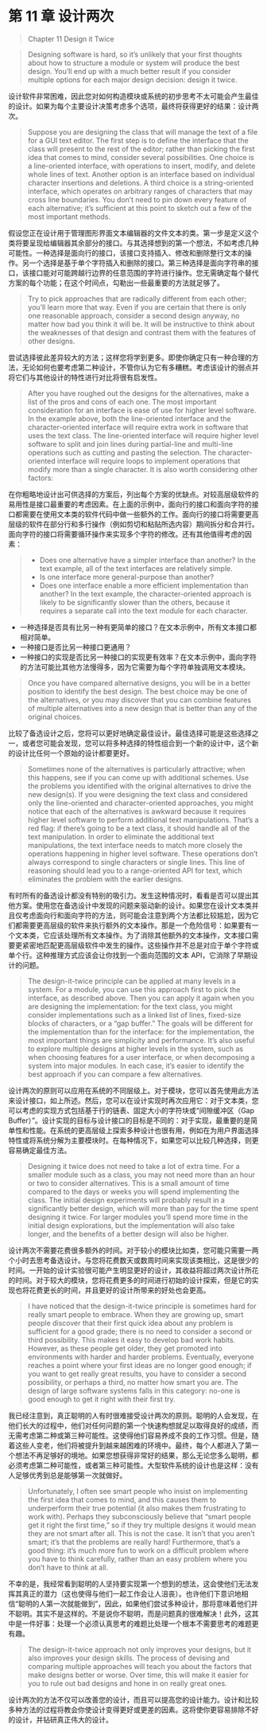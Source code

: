 # 第 11 章 设计两次

> Chapter 11 Design it Twice

> Designing software is hard, so it’s unlikely that your first thoughts about how to structure a module or system will produce the best design. You’ll end up with a much better result if you consider multiple options for each major design decision: design it twice.

设计软件非常困难，因此您对如何构造模块或系统的初步思考不太可能会产生最佳的设计。如果为每个主要设计决策考虑多个选项，最终将获得更好的结果：设计两次。

> Suppose you are designing the class that will manage the text of a file for a GUI text editor. The first step is to define the interface that the class will present to the rest of the editor; rather than picking the first idea that comes to mind, consider several possibilities. One choice is a line-oriented interface, with operations to insert, modify, and delete whole lines of text. Another option is an interface based on individual character insertions and deletions. A third choice is a string-oriented interface, which operates on arbitrary ranges of characters that may cross line boundaries. You don’t need to pin down every feature of each alternative; it’s sufficient at this point to sketch out a few of the most important methods.

假设您正在设计用于管理图形界面文本编辑器的文件文本的类。第一步是定义这个类将要呈现给编辑器其余部分的接口。与其选择想到的第一个想法，不如考虑几种可能性。一种选择是面向行的接口，该接口支持插入、修改和删除整行文本的操作。另一个选择是基于单个字符插入和删除的接口。第三种选择是面向字符串的接口，该接口能对可能跨越行边界的任意范围的字符进行操作。您无需确定每个替代方案的每个功能；在这个时间点，勾勒出一些最重要的方法就足够了。

> Try to pick approaches that are radically different from each other; you’ll learn more that way. Even if you are certain that there is only one reasonable approach, consider a second design anyway, no matter how bad you think it will be. It will be instructive to think about the weaknesses of that design and contrast them with the features of other designs.

尝试选择彼此差异较大的方法；这样您将学到更多。即使你确定只有一种合理的方法，无论如何也要考虑第二种设计，不管你认为它有多糟糕。考虑该设计的弱点并将它们与其他设计的特性进行对比将很有启发性。

> After you have roughed out the designs for the alternatives, make a list of the pros and cons of each one. The most important consideration for an interface is ease of use for higher level software. In the example above, both the line-oriented interface and the character-oriented interface will require extra work in software that uses the text class. The line-oriented interface will require higher level software to split and join lines during partial-line and multi-line operations such as cutting and pasting the selection. The character-oriented interface will require loops to implement operations that modify more than a single character. It is also worth considering other factors:

在你粗略地设计出可供选择的方案后，列出每个方案的优缺点。对较高层级软件的易用性是接口最重要的考虑因素。在上面的示例中，面向行的接口和面向字符的接口都需要在使用文本类的软件代码中做一些额外的工作。面向行的接口将需要更高层级的软件在部分行和多行操作（例如剪切和粘贴所选内容）期间拆分和合并行。面向字符的接口将需要循环操作来实现多个字符的修改。还有其他值得考虑的因素：

> - Does one alternative have a simpler interface than another? In the text example, all of the text interfaces are relatively simple.
> - Is one interface more general-purpose than another?
> - Does one interface enable a more efficient implementation than another? In the text example, the character-oriented approach is likely to be significantly slower than the others, because it requires a separate call into the text module for each character.

- 一种选择是否具有比另一种有更简单的接口？在文本示例中，所有文本接口都相对简单。
- 一种接口是否比另一种接口更通用？
- 一种接口的实现是否比另一种接口的实现更有效率？在文本示例中，面向字符的方法可能比其他方法慢得多，因为它需要为每个字符单独调用文本模块。

> Once you have compared alternative designs, you will be in a better position to identify the best design. The best choice may be one of the alternatives, or you may discover that you can combine features of multiple alternatives into a new design that is better than any of the original choices.

比较了备选设计之后，您将可以更好地确定最佳设计。最佳选择可能是这些选择之一，或者您可能会发现，您可以将多种选择的特性组合到一个新的设计中，这个新的设计比任何一个原始的设计都要更好。

> Sometimes none of the alternatives is particularly attractive; when this happens, see if you can come up with additional schemes. Use the problems you identified with the original alternatives to drive the new design(s). If you were designing the text class and considered only the line-oriented and character-oriented approaches, you might notice that each of the alternatives is awkward because it requires higher level software to perform additional text manipulations. That’s a red flag: if there’s going to be a text class, it should handle all of the text manipulation. In order to eliminate the additional text manipulations, the text interface needs to match more closely the operations happening in higher level software. These operations don’t always correspond to single characters or single lines. This line of reasoning should lead you to a range-oriented API for text, which eliminates the problem with the earlier designs.

有时所有的备选设计都没有特别的吸引力。发生这种情况时，看看是否可以提出其他方案。使用您在备选设计中发现的问题来驱动新的设计。如果您在设计文本类并且仅考虑面向行和面向字符的方法，则可能会注意到两个方法都比较尴尬，因为它们都需要更高层级的软件来执行额外的文本操作。那是一个危险信号：如果要有一个文本类，它应该处理所有文本操作。为了消除其他额外的文本操作，文本接口需要更紧密地匹配更高层级软件中发生的操作。这些操作并不总是对应于单个字符或单个行。这种推理方式应该会让你找到一个面向范围的文本 API，它消除了早期设计的问题。

> The design-it-twice principle can be applied at many levels in a system. For a module, you can use this approach first to pick the interface, as described above. Then you can apply it again when you are designing the implementation: for the text class, you might consider implementations such as a linked list of lines, fixed-size blocks of characters, or a “gap buffer.” The goals will be different for the implementation than for the interface: for the implementation, the most important things are simplicity and performance. It’s also useful to explore multiple designs at higher levels in the system, such as when choosing features for a user interface, or when decomposing a system into major modules. In each case, it’s easier to identify the best approach if you can compare a few alternatives.

设计两次的原则可以应用在系统的不同层级上。对于模块，您可以首先使用此方法来设计接口，如上所述。然后，您可以在设计实现时再次应用它：对于文本类，您可以考虑的实现方式包括基于行的链表、固定大小的字符块或“间隙缓冲区（Gap Buffer）”。设计实现的目标与设计接口的目标是不同的：对于实现，最重要的是简单性和性能。在系统的更高层级上探索多种设计也很有用，例如在为用户界面选择特性或将系统分解为主要模块时。在每种情况下，如果您可以比较几种选择，则更容易确定最佳方法。

> Designing it twice does not need to take a lot of extra time. For a smaller module such as a class, you may not need more than an hour or two to consider alternatives. This is a small amount of time compared to the days or weeks you will spend implementing the class. The initial design experiments will probably result in a significantly better design, which will more than pay for the time spent designing it twice. For larger modules you’ll spend more time in the initial design explorations, but the implementation will also take longer, and the benefits of a better design will also be higher.

设计两次不需要花费很多额外的时间。对于较小的模块比如类，您可能只需要一两个小时去思考备选设计。与您将花费数天或数周时间来实现该类相比，这是很少的时间。一开始的设计实验很可能产生明显更好的设计，其收益将超过两次设计所花的时间。对于较大的模块，您将花费更多的时间进行初始的设计探索，但是它的实现也将花费更长的时间，并且更好的设计所带来的好处也会更高。

> I have noticed that the design-it-twice principle is sometimes hard for really smart people to embrace. When they are growing up, smart people discover that their first quick idea about any problem is sufficient for a good grade; there is no need to consider a second or third possibility. This makes it easy to develop bad work habits. However, as these people get older, they get promoted into environments with harder and harder problems. Eventually, everyone reaches a point where your first ideas are no longer good enough; if you want to get really great results, you have to consider a second possibility, or perhaps a third, no matter how smart you are. The design of large software systems falls in this category: no-one is good enough to get it right with their first try.

我已经注意到，真正聪明的人有时很难接受设计两次的原则。聪明的人会发现，在他们长大的过程中，他们对任何问题的第一个快速构想就足以取得良好的成绩，而无需考虑第二种或第三种可能性。这使得他们容易养成不良的工作习惯。但是，随着这些人变老，他们将被提升到越来越困难的环境中。最终，每个人都进入了第一个想法不再足够好的境地。如果您想获得非常好的结果，那么无论您多么聪明，都必须考虑第二种可能性，或者第三种可能性。大型软件系统的设计也是这样：没有人足够优秀到总是能够第一次就做好。

> Unfortunately, I often see smart people who insist on implementing the first idea that comes to mind, and this causes them to underperform their true potential (it also makes them frustrating to work with). Perhaps they subconsciously believe that “smart people get it right the first time,” so if they try multiple designs it would mean they are not smart after all. This is not the case. It isn’t that you aren’t smart; it’s that the problems are really hard! Furthermore, that’s a good thing: it’s much more fun to work on a difficult problem where you have to think carefully, rather than an easy problem where you don’t have to think at all.

不幸的是，我经常看到聪明的人坚持要实现第一个想到的想法，这会使他们无法发挥其真正的潜力（这也使得与他们一起工作会让人沮丧）。也许他们下意识地相信“聪明的人第一次就能做到”，因此，如果他们尝试多种设计，那将意味着他们并不聪明。其实不是这样的。不是说你不聪明，而是问题真的很难解决！此外，这其中是一件好事：处理一个必须认真思考的难题比处理一个根本不需要思考的难题更有趣。

> The design-it-twice approach not only improves your designs, but it also improves your design skills. The process of devising and comparing multiple approaches will teach you about the factors that make designs better or worse. Over time, this will make it easier for you to rule out bad designs and hone in on really great ones.

设计两次的方法不仅可以改善您的设计，而且可以提高您的设计能力。设计和比较多种方法的过程将教会你使设计变得更好或更差的因素。这将使你更容易排除不好的设计，并钻研真正伟大的设计。
